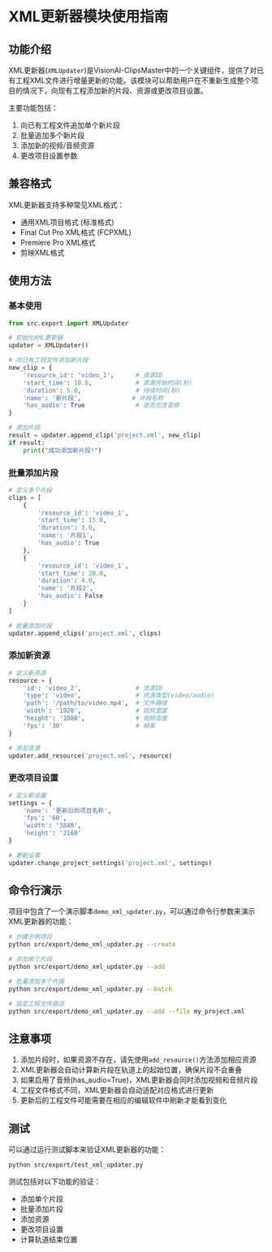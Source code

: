 # XML更新器模块使用指南

## 功能介绍

XML更新器(`XMLUpdater`)是VisionAI-ClipsMaster中的一个关键组件，提供了对已有工程XML文件进行增量更新的功能。该模块可以帮助用户在不重新生成整个项目的情况下，向现有工程添加新的片段、资源或更改项目设置。

主要功能包括：

1. 向已有工程文件追加单个新片段
2. 批量追加多个新片段
3. 添加新的视频/音频资源
4. 更改项目设置参数

## 兼容格式

XML更新器支持多种常见XML格式：

- 通用XML项目格式 (标准格式)
- Final Cut Pro XML格式 (FCPXML)
- Premiere Pro XML格式
- 剪映XML格式

## 使用方法

### 基本使用

```python
from src.export import XMLUpdater

# 初始化XML更新器
updater = XMLUpdater()

# 向已有工程文件添加新片段
new_clip = {
    'resource_id': 'video_1',      # 资源ID
    'start_time': 10.0,            # 资源开始时间(秒)
    'duration': 5.0,               # 持续时间(秒)
    'name': '新片段',              # 片段名称
    'has_audio': True              # 是否包含音频
}

# 添加片段
result = updater.append_clip('project.xml', new_clip)
if result:
    print("成功添加新片段!")
```

### 批量添加片段

```python
# 定义多个片段
clips = [
    {
        'resource_id': 'video_1',
        'start_time': 15.0,
        'duration': 3.0,
        'name': '片段1',
        'has_audio': True
    },
    {
        'resource_id': 'video_1',
        'start_time': 20.0,
        'duration': 4.0,
        'name': '片段2',
        'has_audio': False
    }
]

# 批量添加片段
updater.append_clips('project.xml', clips)
```

### 添加新资源

```python
# 定义新资源
resource = {
    'id': 'video_2',               # 资源ID
    'type': 'video',               # 资源类型(video/audio)
    'path': '/path/to/video.mp4',  # 文件路径
    'width': '1920',               # 视频宽度
    'height': '1080',              # 视频高度
    'fps': '30'                    # 帧率
}

# 添加资源
updater.add_resource('project.xml', resource)
```

### 更改项目设置

```python
# 定义新设置
settings = {
    'name': '更新后的项目名称',
    'fps': '60',
    'width': '3840',
    'height': '2160'
}

# 更新设置
updater.change_project_settings('project.xml', settings)
```

## 命令行演示

项目中包含了一个演示脚本`demo_xml_updater.py`，可以通过命令行参数来演示XML更新器的功能：

```bash
# 创建示例项目
python src/export/demo_xml_updater.py --create

# 添加单个片段
python src/export/demo_xml_updater.py --add

# 批量添加多个片段
python src/export/demo_xml_updater.py --batch

# 指定工程文件路径
python src/export/demo_xml_updater.py --add --file my_project.xml
```

## 注意事项

1. 添加片段时，如果资源不存在，请先使用`add_resource()`方法添加相应资源
2. XML更新器会自动计算新片段在轨道上的起始位置，确保片段不会重叠
3. 如果启用了音频(has_audio=True)，XML更新器会同时添加视频和音频片段
4. 工程文件格式不同，XML更新器会自动适配对应格式进行更新
5. 更新后的工程文件可能需要在相应的编辑软件中刷新才能看到变化

## 测试

可以通过运行测试脚本来验证XML更新器的功能：

```bash
python src/export/test_xml_updater.py
```

测试包括对以下功能的验证：

- 添加单个片段
- 批量添加片段
- 添加资源
- 更改项目设置
- 计算轨道结束位置 
